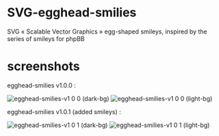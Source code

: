 # SVG-egghead-smilies
SVG « Scalable Vector Graphics » egg-shaped smileys, inspired by the series of smileys for phpBB

# screenshots
egghead-smilies v1.0.0 :

![egghead-smilies-v1 0 0 (dark-bg)](https://github.com/Mazeltof/egghead-smilies/assets/16059355/b0f57f24-9859-424c-9175-1cbf3cf24338)
![egghead-smilies-v1 0 0 (light-bg)](https://github.com/Mazeltof/egghead-smilies/assets/16059355/ce93dd4a-737f-4ec5-95fd-a63fa855dbf8)

egghead-smilies v1.0.1 (added smileys) :

![egghead-smilies-v1 0 1 (dark-bg)](https://github.com/user-attachments/assets/7412c590-8c4b-45c7-bb5b-13d0464b1788)
![egghead-smilies-v1 0 1 (light-bg)](https://github.com/user-attachments/assets/ceac8a67-d2ff-442f-8801-e716cf63fe9c)

